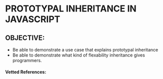 # PROTOTYPAL INHERITANCE IN JAVASCRIPT
## OBJECTIVE:
- Be able to demonstrate a use case that explains prototypal inheritance
- Be able to demonstrate what kind of flexability inheritance gives programmers.  



#### Vetted References:
